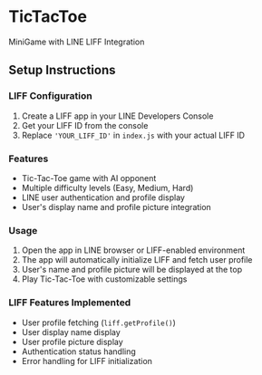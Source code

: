 # TicTacToe
MiniGame with LINE LIFF Integration

## Setup Instructions

### LIFF Configuration
1. Create a LIFF app in your LINE Developers Console
2. Get your LIFF ID from the console
3. Replace `'YOUR_LIFF_ID'` in `index.js` with your actual LIFF ID

### Features
- Tic-Tac-Toe game with AI opponent
- Multiple difficulty levels (Easy, Medium, Hard)
- LINE user authentication and profile display
- User's display name and profile picture integration

### Usage
1. Open the app in LINE browser or LIFF-enabled environment
2. The app will automatically initialize LIFF and fetch user profile
3. User's name and profile picture will be displayed at the top
4. Play Tic-Tac-Toe with customizable settings

### LIFF Features Implemented
- User profile fetching (`liff.getProfile()`)
- User display name display
- User profile picture display
- Authentication status handling
- Error handling for LIFF initialization
